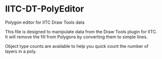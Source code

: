 # IITC-DT-PolyEditor
Polygon editor for IITC Draw Tools data

This file is designed to manipulate data from the Draw Tools plugin for IITC.
It will remove the fill from Polygons by converting them to simple lines.

Object type counts are available to help you quick count the number of layers in a poly.

